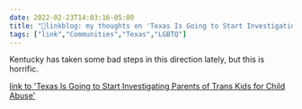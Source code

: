 ```yaml
---
date: 2022-02-23T14:03:16-05:00
title: "🔗linkblog: my thoughts on 'Texas Is Going to Start Investigating Parents of Trans Kids for Child Abuse'"
tags: ["link","Communities","Texas","LGBTQ"]
---
```

Kentucky has taken some bad steps in this direction lately, but this is horrific.
 
[link to 'Texas Is Going to Start Investigating Parents of Trans Kids for Child Abuse'](https://www.vice.com/en/article/y3vxz5/texas-greg-abbott-transgender-kids-transition-procedures)
